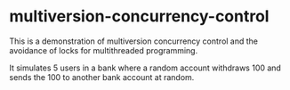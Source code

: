 # multiversion-concurrency-control

This is a demonstration of multiversion concurrency control and the avoidance of locks for multithreaded programming.

It simulates 5 users in a bank where a random account withdraws 100 and sends the 100 to another bank account at random.

